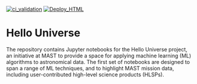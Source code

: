 [![ci_validation](https://github.com/spacetelescope/hellouniverse/actions/workflows/ci_validation.yml/badge.svg)](https://github.com/spacetelescope/hellouniverse/actions/workflows/ci_validation.yml)
[![Deploy_HTML](https://github.com/spacetelescope/hellouniverse/actions/workflows/ci_builder.yml/badge.svg)](https://github.com/spacetelescope/hellouniverse/actions/workflows/ci_builder.yml)
# Hello Universe

The repository contains Jupyter notebooks for the Hello Universe project, an initiative at MAST to provide a space for applying machine learning (ML) algorithms to astronomical data. The first set of notebooks are designed to span a range of ML techniques, and to highlight MAST mission data, including user-contributed high-level science products (HLSPs). 

